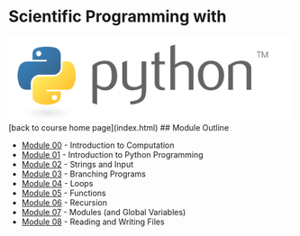 # Scientific Programming with 
<img src="imgs/python.png"/>
[back to course home page](index.html)
## Module Outline

- [Module 00](modules/module00) - Introduction to Computation
- [Module 01](modules/module01) - Introduction to Python Programming
- [Module 02](modules/module02) - Strings and Input
- [Module 03](modules/module03) - Branching Programs
- [Module 04](modules/module04) - Loops
- [Module 05](modules/module05) - Functions
- [Module 06](modules/module06) - Recursion
- [Module 07](modules/module07) - Modules (and Global Variables)
- [Module 08](modules/module08) - Reading and Writing Files

